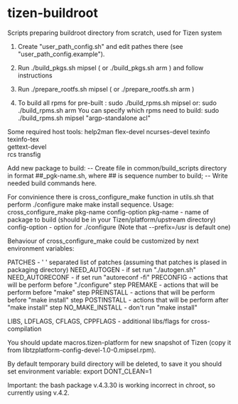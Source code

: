tizen-buildroot
===============

Scripts preparing buildroot directory from scratch, used for Tizen system

1. Create "user_path_config.sh" and edit pathes there (see "user_path_config.example").

2. Run ./build_pkgs.sh mipsel ( or ./build_pkgs.sh arm ) and follow instructions

3. Run ./prepare_rootfs.sh mipsel ( or ./prepare_rootfs.sh arm ) 

4. To build all rpms for pre-built : 
      sudo ./build_rpms.sh mipsel 
  or: 
      sudo ./build_rpms.sh arm 
  You can specify which rpms need to build:
      sudo ./build_rpms.sh mipsel "argp-standalone acl" 

Some required host tools:
    help2man
    flex-devel
    ncurses-devel
    texinfo  
    texinfo-tex  
    gettext-devel  
    rcs
    transfig


Add new package to build:
-- Create file in common/build_scripts directory in format ##_pgk-name.sh, where ## is sequence number to build;
-- Write needed build commands here. 

For convinience there is cross_configure_make function in utils.sh that perform ./configure make make install sequence.
Usage:
  cross_configure_make pkg-name config-option
pkg-name - name of package to build (should be in your Tizen/platform/upstream directory)
config-option - option for ./configure (Note that --prefix=/usr is default one)

Behaviour of cross_configure_make could be customized by next environment variables:

  PATCHES           - ' ' separated list of patches (assuming that patches is plased in packaging directory)
  NEED_AUTOGEN      - if set run "./autogen.sh"
  NEED_AUTORECONF   - if set run "autoreconf -fi"
  PRECONFIG         - actions that will be perform before "./configure" step
  PREMAKE           - actions that will be perform before "make" step
  PREINSTALL        - actions that will be perform before "make install" step
  POSTINSTALL       - actions that will be perform after "make install" step
  NO_MAKE_INSTALL   - don't run "make install"

  LIBS, LDFLAGS, CFLAGS, CPPFLAGS - additional libs/flags for cross-compilation

You should update macros.tizen-platform for new snapshot of Tizen (copy it from libtzplatform-config-devel-1.0-0.mipsel.rpm).

By default temporary build directory will be deleted, to save it you should set environment variable: 
  export DONT_CLEAN=1                

Important: the bash package v.4.3.30 is working incorrect in chroot, so currently using v.4.2.  